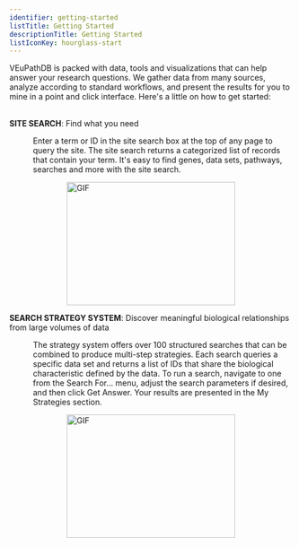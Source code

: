 ```yaml
---
identifier: getting-started
listTitle: Getting Started
descriptionTitle: Getting Started
listIconKey: hourglass-start
---
```

<style>
p.indent {
    margin-left: 3em
}

</style>
VEuPathDB is packed with data, tools and visualizations that can help answer your research questions.  We gather data from many sources, analyze according to standard workflows, and present the results for you to mine in a point and click interface. Here's a little on how to get started:<br><br>

<b>SITE SEARCH</b>: Find what you need<br>
   <p class="indent">Enter a term or ID in the site search box at the top of any page to query the site.  The site search returns a categorized list of records that contain your term.  It's easy to find genes, data sets, pathways, searches and more with the site search.<br>

   <div style="display: flex; justify-content: center; align-items: center">  
   <img width="300" height="220" src="{{ "/assets/images/resources_tools/Dowload-data-values-HQ.gif" | absolute_url }}" alt="GIF" />
   </div>
   </p>
<b>SEARCH STRATEGY SYSTEM</b>: Discover meaningful biological relationships from large volumes of data<br>
   <p class="indent">The strategy system offers over 100 structured searches that can be combined to produce multi-step strategies. Each search queries a specific data set and returns a list of IDs that share the biological characteristic defined by the data. To run a search, navigate to one from the Search For... menu, adjust the search parameters if desired, and then click Get Answer.  Your results are presented in the My Strategies section.  <br>

   <div style="display: flex; justify-content: center; align-items: center">  
   <img width="300" height="220" src="{{ "/assets/images/resources_tools/Dowload-data-values-HQ.gif" | absolute_url }}" alt="GIF" />
   </div>
   </p>